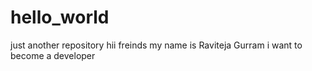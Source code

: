 # hello_world
just another repository
hii freinds 
my name is Raviteja Gurram
i want to become a developer
